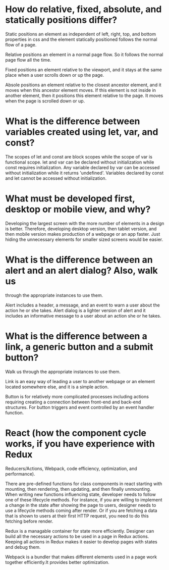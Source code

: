 # How do relative, fixed, absolute, and statically positions differ?

Static positions an element as independent of left, right, top, and 
bottom properties in css and 
the element statically positioned follows the normal flow of a page.

Relative positions an element in a normal page flow. So it follows 
the normal page flow all the time. 

Fixed positions an element relative to the viewport, and it stays at the same place 
when a user scrolls down or up the page. 

Absole positions an element relative to the closest ancestor element, 
and it moves when this ancestor element moves. If this element is not inside in 
another element, then it positions  this element relative to the page. It moves
when the page is scrolled down or up.

# What is the difference between variables created using let, var, and const?

The scopes of let and const are block scopes while the scope of var is functional scope.
let and var can be declared without initialization while const requires initialization.
Any variable declared by var can be accessed without initialization while 
it returns 'undefined'. Variables declared by const and let cannot be accessed without initialization.

# What must be developed first, desktop or mobile view, and why?

Developing the largest screen with the more number of elements in a design is better. Therefore,
developing desktop version, then tablet version, and then mobile version makes production of a 
webpage or an app faster. Just hiding the unnecessary elements for smaller sized screens would be
easier. 

# What is the difference between an alert and an alert dialog? Also, walk us
through the appropriate instances to use them.

Alert includes a header, a message, and an event to warn a user about the action he or she takes. 
Alert dialog is a lighter version of alert and it includes an informative message to a user about
an action she or he takes.

# What is the difference between a link, a generic button and a submit button?
Walk us through the appropriate instances to use them.

Link is an easy way of leading a user to another webpage or an element located somewhere else,
and it is a simple action.

Button is for relatively more complicated processes including actions requiring creating 
a connection between front-end and back-end structures. For button triggers and event controlled 
by an event handler function.

# React (how the component cycle works, if you have experience with Redux
Reducers/Actions, Webpack, code efficiency, optimization, and performance).

There are pre-defined functions for class components in react starting with mounting, 
then rendering, then updating, and then finally unmounting. When writing new functions 
influencing state, developer needs to follow one of these lifecycle methods. For instance,
if you are willing to implement a change in the state after showing the page to users,
designer needs to use a lifecycle methods coming after render. Or if you are fetching a data
that is shown to users at their first HTTP request, you need to do this fetching before render.  

Redux is a managable container for state more efficiently. Designer can build all the necessary
actions to be used in a page in Redux actions. Keeping all actions in Redux makes it easier to 
develop pages with states and debug them.  

Webpack is a bundler that makes different elements used in a page work together efficiently.It 
provides better optimization.